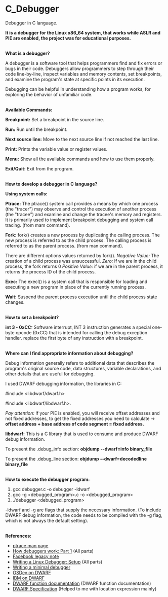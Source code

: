 # C_Debugger
Debugger in C language.

**It is a debugger for the Linux x86_64 system, that works while ASLR and PIE are enabled, the project was for educational purposes.** 
<br><br>

**What is a debugger?**

A debugger is a software tool that helps programmers find and fix errors or bugs in their code. 
Debuggers allow programmers to step through their code line-by-line, inspect variables and memory contents, set breakpoints, and examine the program's state at specific points in its execution.

Debugging can be helpful in understanding how a program works, for exploring the behavior of unfamiliar code.<br><br>



**Available Commands:**


**Breakpoint:** Set a breakpoint in the source line.


**Run:** Run until the breakpoint.


**Next source line:** Move to the next source line if not reached the last line.


**Print:** Prints the variable value or register values.


**Menu:** Show all the available commands and how to use them properly.


**Exit/Quit:** Exit from the program.<br><br>



__How to develop a debugger in C language?__


**Using system calls:**

**Ptrace:** The  ptrace()  system call provides a means by which one process (the "tracer") may observe and control the execution of another process (the  "tracee") and  examine and  change  the  tracee's memory and registers.  
It is primarily used to implement breakpoint debugging and system call tracing.
(from mam command).

**Fork:** fork()  creates  a new process by duplicating the calling process. The new process is referred to as the child process. The calling process is referred to as the parent process. (from man command).

There are different options values returned by fork(). 
_Negative Value:_ The creation of a child process was unsuccessful.
_Zero:_ If we are in the child process, the fork returns 0
_Positive Value:_ if we are in the parent process, it returns the process ID of the child process.

**Exec:** The execl() is a system call that is responsible for loading and executing a new program in place of the currently running process.
 
**Wait:** Suspend the parent process execution until the child process state changes.<br><br>




**How to set a breakpoint?**
 
**int 3 - 0xCC:** Software interrupt, INT 3 instruction generates a special one-byte opcode (0xCC) that is intended for calling the debug exception handler. replace the first byte of any instruction with a breakpoint.<br><br>  




**Where can I find appropriate information about debugging?**

Debug information generally refers to additional data that describes the program's original source code, data structures, variable declarations, and other details that are useful for debugging.

I used DWARF debugging information, the libraries in C: 
<br>

#include <libdwarf/dwarf.h>
<br>

#include <libdwarf/libdwarf.h>.

_Pay attention:_
If your PIE is enabled, you will receive offset addresses and not fixed addresses, to get the fixed addresses you need to calculate -> **offset address + base address of code segment = fixed address.**

**libdwarf:** This is a C library that is used to consume and produce DWARF debug information.

To present the .debug_info section: **objdump --dwarf=info binary_file**

To present the .debug_line section: **objdump --dwarf=decodedline binary_file** 
<br><br>


**How to execute the debugger program:**

1.   gcc debugger.c -o debugger -ldwarf  
2.   gcc -g <debugged_program>.c -o <debugged_program>
3.   ./debugger <debugged_program>

-ldwarf and -g are flags that supply the necessary information.
(To include DWARF debug information, the code needs to be compiled with the -g flag, which is not always the default setting).<br><br>



**References:**  
- [ptrace man page](https://man7.org/linux/man-pages/man2/ptrace.2.html)  
- [How debuggers work: Part 1](https://eli.thegreenplace.net/2011/01/23/how-debuggers-work-part-1/) (All parts)  
- [Facebook legacy note](https://www.facebook.com/legacy/notes/1179415802105143/)  
- [Writing a Linux Debugger: Setup](https://blog.tartanllama.xyz/writing-a-linux-debugger-setup/) (All parts)  
- [Writing a minimal debugger](http://sigalrm.blogspot.com/2010/07/writing-minimal-debugger.html)  
- [OSDev on DWARF](https://wiki.osdev.org/DWARF)  
- [IBM on DWARF](https://developer.ibm.com/articles/au-dwarf-debug-format/)  
- [DWARF function documentation](https://nxmnpg.lemoda.net/3/dwarf) (DWARF function documentation)
- [DWARF Specification](https://dwarfstd.org/doc/DWARF5.pdf) (Helped to me with location expression mainly)
